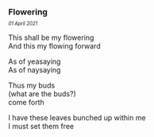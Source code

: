 ### Flowering
<p style="margin:0; margin-top: -0.5rem">
  <em>
    <small><small>01 April 2021</small></small>
  </em>
</p>

This shall be my flowering\
And this my flowing forward

As of yeasaying \
As of naysaying

Thus my buds\
(what are the buds?)\
come forth

I have these leaves bunched up within me \
I must set them free
